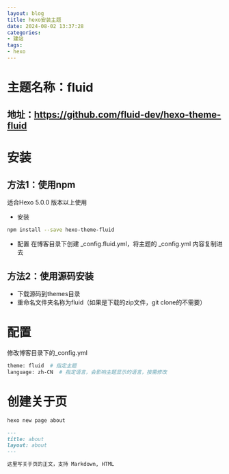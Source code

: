 ```yaml
---
layout: blog
title: hexo安装主题
date: 2024-08-02 13:37:28
categories: 
- 建站
tags: 
- hexo
---
```

# 主题名称：fluid
## 地址：https://github.com/fluid-dev/hexo-theme-fluid
# 安装
## 方法1：使用npm
适合Hexo 5.0.0 版本以上使用
- 安装
```bash
npm install --save hexo-theme-fluid
```
- 配置
在博客目录下创建 _config.fluid.yml，将主题的 _config.yml 内容复制进去
## 方法2：使用源码安装
- 下载源码到themes目录
- 重命名文件夹名称为fluid（如果是下载的zip文件，git clone的不需要）
# 配置
修改博客目录下的_config.yml
```bash
theme: fluid  # 指定主题
language: zh-CN  # 指定语言，会影响主题显示的语言，按需修改
```
# 创建关于页
```bash
hexo new page about
```
```markdown
---
title: about
layout: about
---

这里写关于页的正文，支持 Markdown, HTML
```